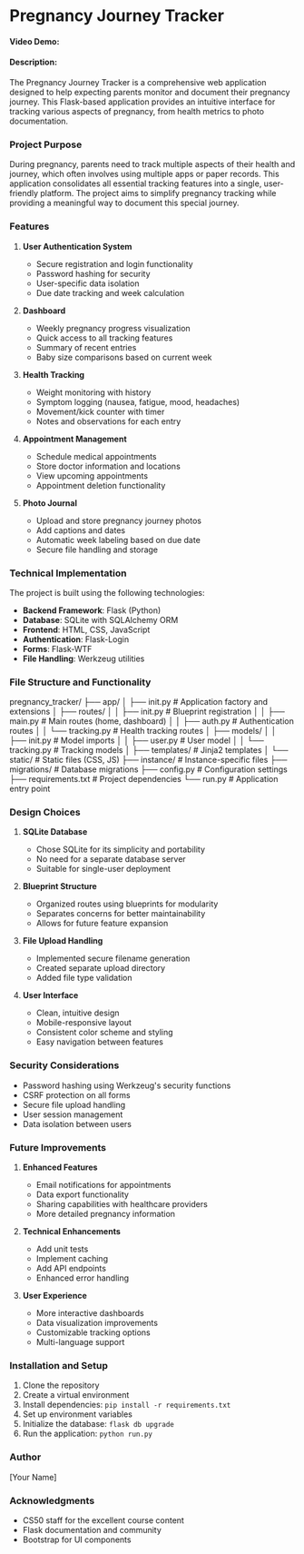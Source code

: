 # Pregnancy Journey Tracker
#### Video Demo: <URL HERE>
#### Description:

The Pregnancy Journey Tracker is a comprehensive web application designed to help expecting parents monitor and document their pregnancy journey. This Flask-based application provides an intuitive interface for tracking various aspects of pregnancy, from health metrics to photo documentation.

### Project Purpose

During pregnancy, parents need to track multiple aspects of their health and journey, which often involves using multiple apps or paper records. This application consolidates all essential tracking features into a single, user-friendly platform. The project aims to simplify pregnancy tracking while providing a meaningful way to document this special journey.

### Features

1. **User Authentication System**
   - Secure registration and login functionality
   - Password hashing for security
   - User-specific data isolation
   - Due date tracking and week calculation

2. **Dashboard**
   - Weekly pregnancy progress visualization
   - Quick access to all tracking features
   - Summary of recent entries
   - Baby size comparisons based on current week

3. **Health Tracking**
   - Weight monitoring with history
   - Symptom logging (nausea, fatigue, mood, headaches)
   - Movement/kick counter with timer
   - Notes and observations for each entry

4. **Appointment Management**
   - Schedule medical appointments
   - Store doctor information and locations
   - View upcoming appointments
   - Appointment deletion functionality

5. **Photo Journal**
   - Upload and store pregnancy journey photos
   - Add captions and dates
   - Automatic week labeling based on due date
   - Secure file handling and storage

### Technical Implementation

The project is built using the following technologies:

- **Backend Framework**: Flask (Python)
- **Database**: SQLite with SQLAlchemy ORM
- **Frontend**: HTML, CSS, JavaScript
- **Authentication**: Flask-Login
- **Forms**: Flask-WTF
- **File Handling**: Werkzeug utilities

### File Structure and Functionality


pregnancy_tracker/
├── app/
│   ├── init.py          # Application factory and extensions
│   ├── routes/
│   │   ├── init.py      # Blueprint registration
│   │   ├── main.py          # Main routes (home, dashboard)
│   │   ├── auth.py          # Authentication routes
│   │   └── tracking.py      # Health tracking routes
│   ├── models/
│   │   ├── init.py      # Model imports
│   │   ├── user.py          # User model
│   │   └── tracking.py      # Tracking models
│   ├── templates/           # Jinja2 templates
│   └── static/              # Static files (CSS, JS)
├── instance/                # Instance-specific files
├── migrations/              # Database migrations
├── config.py               # Configuration settings
├── requirements.txt        # Project dependencies
└── run.py                 # Application entry point


### Design Choices

1. **SQLite Database**
   - Chose SQLite for its simplicity and portability
   - No need for a separate database server
   - Suitable for single-user deployment

2. **Blueprint Structure**
   - Organized routes using blueprints for modularity
   - Separates concerns for better maintainability
   - Allows for future feature expansion

3. **File Upload Handling**
   - Implemented secure filename generation
   - Created separate upload directory
   - Added file type validation

4. **User Interface**
   - Clean, intuitive design
   - Mobile-responsive layout
   - Consistent color scheme and styling
   - Easy navigation between features

### Security Considerations

- Password hashing using Werkzeug's security functions
- CSRF protection on all forms
- Secure file upload handling
- User session management
- Data isolation between users

### Future Improvements

1. **Enhanced Features**
   - Email notifications for appointments
   - Data export functionality
   - Sharing capabilities with healthcare providers
   - More detailed pregnancy information

2. **Technical Enhancements**
   - Add unit tests
   - Implement caching
   - Add API endpoints
   - Enhanced error handling

3. **User Experience**
   - More interactive dashboards
   - Data visualization improvements
   - Customizable tracking options
   - Multi-language support

### Installation and Setup

1. Clone the repository
2. Create a virtual environment
3. Install dependencies: `pip install -r requirements.txt`
4. Set up environment variables
5. Initialize the database: `flask db upgrade`
6. Run the application: `python run.py`

### Author
[Your Name]

### Acknowledgments
- CS50 staff for the excellent course content
- Flask documentation and community
- Bootstrap for UI components